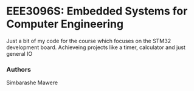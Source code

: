 # EEE3096S: Embedded Systems for Computer Engineering
Just a bit of my code for the course which focuses on the STM32 development board. Achieveing projects like a timer, calculator and just general IO

### Authors
Simbarashe Mawere

